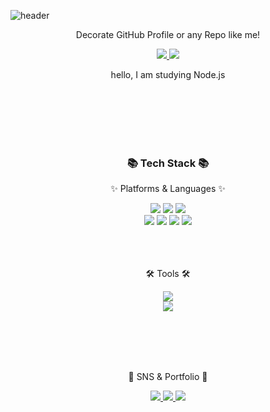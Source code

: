 

![header](https://young-tech.vercel.app/api?type=waving&color=auto&height=300&section=header&text=capsule%20render&fontSize=90&animation=fadeIn&fontAlignY=38&desc=Decorate%20GitHub%20Profile%20or%20any%20Repo%20like%20me!&descAlignY=51&descAlign=62)
<p align='center'> Decorate GitHub Profile or any Repo like me! </p>
<p align='center'>
  <a href="https://github.com/kyechan99/capsule-render/labels/Idea">
    <img src="https://img.shields.io/badge/IDEA%20ISSUE%20-%23F7DF1E.svg?&style=for-the-badge&&logoColor=white"/>
  </a>
  <a href="#demo">
    <img src="https://img.shields.io/badge/DEMO%20-%234FC08D.svg?&style=for-the-badge&&logoColor=white"/>
  </a>
</p><div align=center>
<p1> hello, I am studying Node.js 
<div align=center>
	
<br>
	

	
<br><br><br><br>

	
<h3>📚 Tech Stack 📚</h3>

<p>✨ Platforms & Languages ✨</p>

</div>

<div align="center">

<img src="https://img.shields.io/badge/HTML5-E34F26?style=flat&logo=HTML5&logoColor=white" />

<img src="https://img.shields.io/badge/CSS3-1572B6?style=flat&logo=CSS3&logoColor=white" />

<img src="https://img.shields.io/badge/JavaScript-F7DF1E?style=flat&logo=JavaScript&logoColor=white" />

<br>

<img src="https://img.shields.io/badge/React-61DAFB?style=for-the-badge&logo=React&logoColor=white">

<img src="https://img.shields.io/badge/Node.js-339933?style=for-the-badge&logo=Node.js&logoColor=white">

<img src="https://img.shields.io/badge/MySQL-4479A1?style=for-the-badge&logo=MySQL&logoColor=white">

<img src="https://img.shields.io/badge/Express-000000?style=for-the-badge&logo=Express&logoColor=white">

</div>


<br>
<br>
<br>



<div align=center>

<p>🛠 Tools 🛠</p>

</div>

<div align=center>

<img src="https://img.shields.io/badge/Visual%20Studio%20Code-007ACC?style=flat&logo=VisualStudioCode&logoColor=white" />

<br>

<img src="https://img.shields.io/badge/GitHub-181717?style=flat&logo=GitHub&logoColor=white" />

</div>

<br>
<br>
<br>



<br><div align=center>

<p>🎨 SNS & Portfolio 🎨</p>

</div>








<div align=center>


<a href="https://yermi.tistory.com">

<img src="https://img.shields.io/badge/Blog-FF9800?style=flat&logo=Blogger&logoColor=white" />

</a>

<a href="mailto:admin@yermi.co.kr">

<img src="https://img.shields.io/badge/Mail-30B980?style=flat&logo=Gmail&logoColor=white" />

</a>

<a href="https://gentle-snowboard-1c6.notion.site/Yermi-5e8c65dba4df4ab09e83665cf2ee001d">

<img src="https://img.shields.io/badge/Notion-000000?style=flat&logo=Notion&logoColor=white" />

</a>

<br>

</div>




